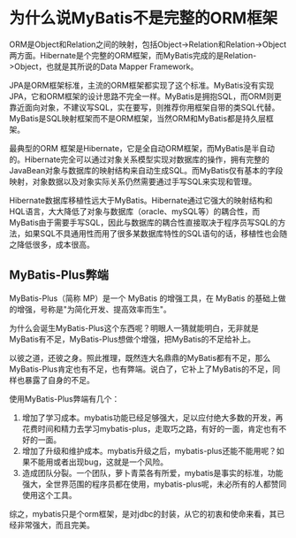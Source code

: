 # 为什么说MyBatis不是完整的ORM框架

ORM是Object和Relation之间的映射，包括Object->Relation和Relation->Object两方面。Hibernate是个完整的ORM框架，而MyBatis完成的是Relation->Object，也就是其所说的Data Mapper Framework。

JPA是ORM框架标准，主流的ORM框架都实现了这个标准。MyBatis没有实现JPA，它和ORM框架的设计思路不完全一样。MyBatis是拥抱SQL，而ORM则更靠近面向对象，不建议写SQL，实在要写，则推荐你用框架自带的类SQL代替。MyBatis是SQL映射框架而不是ORM框架，当然ORM和MyBatis都是持久层框架。

最典型的ORM 框架是Hibernate，它是全自动ORM框架，而MyBatis是半自动的。Hibernate完全可以通过对象关系模型实现对数据库的操作，拥有完整的JavaBean对象与数据库的映射结构来自动生成SQL。而MyBatis仅有基本的字段映射，对象数据以及对象实际关系仍然需要通过手写SQL来实现和管理。

Hibernate数据库移植性远大于MyBatis。Hibernate通过它强大的映射结构和HQL语言，大大降低了对象与数据库（oracle、mySQL等）的耦合性，而MyBatis由于需要手写SQL，因此与数据库的耦合性直接取决于程序员写SQL的方法，如果SQL不具通用性而用了很多某数据库特性的SQL语句的话，移植性也会随之降低很多，成本很高。



## MyBatis-Plus弊端

MyBatis-Plus（简称 MP）是一个 MyBatis 的增强工具，在 MyBatis 的基础上做的增强，号称是"为简化开发、提高效率而生"。

为什么会诞生MyBatis-Plus这个东西呢？明眼人一猜就能明白，无非就是MyBatis有不足，MyBatis-Plus想做个增强，把MyBatis的不足给补上。

以彼之道，还彼之身。照此推理，既然连大名鼎鼎的MyBatis都有不足，那么MyBatis-Plus肯定也有不足，也有弊端。说白了，它补上了MyBatis的不足，同样也暴露了自身的不足。

使用MyBatis-Plus弊端有几个：

1. 增加了学习成本。mybatis功能已经足够强大，足以应付绝大多数的开发，再花费时间和精力去学习mybatis-plus，走取巧之路，有好的一面，肯定也有不好的一面。
2. 增加了升级和维护成本。mybatis升级之后，mybatis-plus还能不能用呢？如果不能用或者出现bug，这就是一个风险。
3. 造成团队分裂。一个团队，萝卜青菜各有所爱，mybatis是事实的标准，功能强大，全世界范围的程序员都在使用，mybatis-plus呢，未必所有的人都赞同使用这个工具。

综之，mybatis只是个orm框架，是对jdbc的封装，从它的初衷和使命来看，其已经非常强大，而且完美。